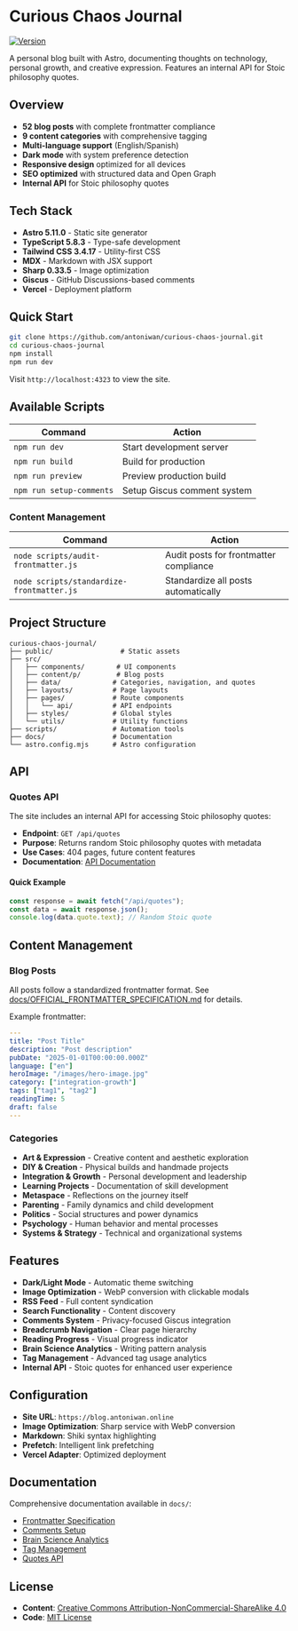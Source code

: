 # Curious Chaos Journal

[![Version](https://img.shields.io/badge/version-2.5.1-blue.svg)](https://github.com/antoniwan/curious-chaos-journal/releases)

A personal blog built with Astro, documenting thoughts on technology, personal growth, and creative expression. Features an internal API for Stoic philosophy quotes.

## Overview

- **52 blog posts** with complete frontmatter compliance
- **9 content categories** with comprehensive tagging
- **Multi-language support** (English/Spanish)
- **Dark mode** with system preference detection
- **Responsive design** optimized for all devices
- **SEO optimized** with structured data and Open Graph
- **Internal API** for Stoic philosophy quotes

## Tech Stack

- **Astro 5.11.0** - Static site generator
- **TypeScript 5.8.3** - Type-safe development
- **Tailwind CSS 3.4.17** - Utility-first CSS
- **MDX** - Markdown with JSX support
- **Sharp 0.33.5** - Image optimization
- **Giscus** - GitHub Discussions-based comments
- **Vercel** - Deployment platform

## Quick Start

```bash
git clone https://github.com/antoniwan/curious-chaos-journal.git
cd curious-chaos-journal
npm install
npm run dev
```

Visit `http://localhost:4323` to view the site.

## Available Scripts

| Command                  | Action                      |
| ------------------------ | --------------------------- |
| `npm run dev`            | Start development server    |
| `npm run build`          | Build for production        |
| `npm run preview`        | Preview production build    |
| `npm run setup-comments` | Setup Giscus comment system |

### Content Management

| Command                                   | Action                                 |
| ----------------------------------------- | -------------------------------------- |
| `node scripts/audit-frontmatter.js`       | Audit posts for frontmatter compliance |
| `node scripts/standardize-frontmatter.js` | Standardize all posts automatically    |

## Project Structure

```
curious-chaos-journal/
├── public/                 # Static assets
├── src/
│   ├── components/        # UI components
│   ├── content/p/         # Blog posts
│   ├── data/             # Categories, navigation, and quotes
│   ├── layouts/          # Page layouts
│   ├── pages/            # Route components
│   │   └── api/          # API endpoints
│   ├── styles/           # Global styles
│   └── utils/            # Utility functions
├── scripts/              # Automation tools
├── docs/                 # Documentation
└── astro.config.mjs      # Astro configuration
```

## API

### Quotes API

The site includes an internal API for accessing Stoic philosophy quotes:

- **Endpoint**: `GET /api/quotes`
- **Purpose**: Returns random Stoic philosophy quotes with metadata
- **Use Cases**: 404 pages, future content features
- **Documentation**: [API Documentation](docs/QUOTES_API.md)

#### Quick Example

```javascript
const response = await fetch("/api/quotes");
const data = await response.json();
console.log(data.quote.text); // Random Stoic quote
```

## Content Management

### Blog Posts

All posts follow a standardized frontmatter format. See [docs/OFFICIAL_FRONTMATTER_SPECIFICATION.md](docs/OFFICIAL_FRONTMATTER_SPECIFICATION.md) for details.

Example frontmatter:

```yaml
---
title: "Post Title"
description: "Post description"
pubDate: "2025-01-01T00:00:00.000Z"
language: ["en"]
heroImage: "/images/hero-image.jpg"
category: ["integration-growth"]
tags: ["tag1", "tag2"]
readingTime: 5
draft: false
---
```

### Categories

- **Art & Expression** - Creative content and aesthetic exploration
- **DIY & Creation** - Physical builds and handmade projects
- **Integration & Growth** - Personal development and leadership
- **Learning Projects** - Documentation of skill development
- **Metaspace** - Reflections on the journey itself
- **Parenting** - Family dynamics and child development
- **Politics** - Social structures and power dynamics
- **Psychology** - Human behavior and mental processes
- **Systems & Strategy** - Technical and organizational systems

## Features

- **Dark/Light Mode** - Automatic theme switching
- **Image Optimization** - WebP conversion with clickable modals
- **RSS Feed** - Full content syndication
- **Search Functionality** - Content discovery
- **Comments System** - Privacy-focused Giscus integration
- **Breadcrumb Navigation** - Clear page hierarchy
- **Reading Progress** - Visual progress indicator
- **Brain Science Analytics** - Writing pattern analysis
- **Tag Management** - Advanced tag usage analytics
- **Internal API** - Stoic quotes for enhanced user experience

## Configuration

- **Site URL**: `https://blog.antoniwan.online`
- **Image Optimization**: Sharp service with WebP conversion
- **Markdown**: Shiki syntax highlighting
- **Prefetch**: Intelligent link prefetching
- **Vercel Adapter**: Optimized deployment

## Documentation

Comprehensive documentation available in `docs/`:

- [Frontmatter Specification](docs/OFFICIAL_FRONTMATTER_SPECIFICATION.md)
- [Comments Setup](docs/COMMENTS_SETUP.md)
- [Brain Science Analytics](docs/BRAIN_SCIENCE_SECTION.md)
- [Tag Management](docs/TAG_MANAGEMENT_SECTION.md)
- [Quotes API](docs/QUOTES_API.md)

## License

- **Content**: [Creative Commons Attribution-NonCommercial-ShareAlike 4.0](https://creativecommons.org/licenses/by-nc-sa/4.0/)
- **Code**: [MIT License](https://opensource.org/licenses/MIT)
